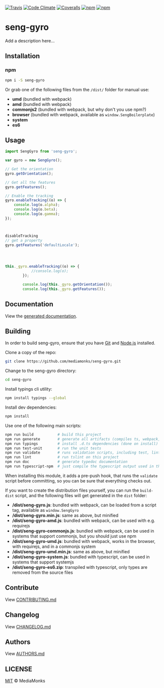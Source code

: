 [![Travis](https://img.shields.io/travis/mediamonks/seng-gyro.svg?maxAge=2592000)](https://travis-ci.org/mediamonks/seng-gyro)
[![Code Climate](https://img.shields.io/codeclimate/github/mediamonks/seng-gyro.svg?maxAge=2592000)](https://codeclimate.com/github/mediamonks/seng-gyro)
[![Coveralls](https://img.shields.io/coveralls/mediamonks/seng-gyro.svg?maxAge=2592000)](https://coveralls.io/github/mediamonks/seng-gyro?branch=master)
[![npm](https://img.shields.io/npm/v/seng-gyro.svg?maxAge=2592000)](https://www.npmjs.com/package/seng-gyro)
[![npm](https://img.shields.io/npm/dm/seng-gyro.svg?maxAge=2592000)](https://www.npmjs.com/package/seng-gyro)

# seng-gyro

Add a description here...


## Installation

### npm

```sh
npm i -S seng-gyro
```

Or grab one of the following files from the `/dist/` folder for manual use:

- **umd** (bundled with webpack)
- **amd** (bundled with webpack)
- **commonjs2** (bundled with webpack, but why don't you use npm?)
- **browser** (bundled with webpack, available as `window.SengBoilerplate`)
- **system**
- **es6**

## Usage

```ts
import SengGyro from 'seng-gyro';

var gyro = new SengGyro();

// Get the orientation
gyro.getOrientation();

// Get all the features
gyro.getFeatures();

// Enable the tracking
gyro.enableTracking((o) => {
	console.log(o.alpha);
	console.log(o.beta);
	console.log(o.gamma);
});



disableTracking
// get a property
gyro.getFeatures('defaultLocale');




this._gyro.enableTracking((o) => {
			//console.log(o);
		});

		console.log(this._gyro.getOrientation());
		console.log(this._gyro.getFeatures());

```


## Documentation

View the [generated documentation](https://rawgit.com/mediamonks/seng-gyro/master/doc/typedoc/index.html).


## Building

In order to build seng-gyro, ensure that you have [Git](http://git-scm.com/downloads)
and [Node.js](http://nodejs.org/) installed.

Clone a copy of the repo:
```sh
git clone https://github.com/mediamonks/seng-gyro.git
```

Change to the seng-gyro directory:
```sh
cd seng-gyro
```

Install typings cli utility:
```sh
npm install typings --global
```

Install dev dependencies:
```sh
npm install
```

Use one of the following main scripts:
```sh
npm run build   		# build this project
npm run generate   		# generate all artifacts (compiles ts, webpack, docs and coverage)
npm run typings			# install .d.ts dependencies (done on install)
npm run test-unit    	# run the unit tests
npm run validate		# runs validation scripts, including test, lint and coverage check
npm run lint			# run tslint on this project
npm run doc				# generate typedoc documentation
npm run typescript-npm	# just compile the typescript output used in the npm module
```

When installing this module, it adds a pre-push hook, that runs the `validate`
script before committing, so you can be sure that everything checks out.

If you want to create the distribution files yourself, you can run the
`build-dist` script, and the following files will get generated in the
`dist` folder:

- **/dist/seng-gyro.js**: bundled with webpack, can be loaded from
	a script tag, available as `window.SengGyro`
- **/dist/seng-gyro.min.js**: same as above, but minified
- **/dist/seng-gyro-amd.js**: bundled with webpack, can be used
	with e.g. requirejs
- **/dist/seng-gyro-commonjs.js**: bundled with webpack, can be
	used in systems that support commonjs, but you should just use npm
- **/dist/seng-gyro-umd.js**: bundled with webpack, works in the
	browser, with requirejs, and in a commonjs system
- **/dist/seng-gyro-umd.min.js**: same as above, but minified
- **/dist/seng-gyro-system.js**: bundled with typescript, can be
	used in systems	that support systemjs
- **/dist/seng-gyro-es6.zip**: transpiled with typescript, only
	types are removed from the source files

## Contribute

View [CONTRIBUTING.md](./CONTRIBUTING.md)


## Changelog

View [CHANGELOG.md](./CHANGELOG.md)


## Authors

View [AUTHORS.md](./AUTHORS.md)


## LICENSE

[MIT](./LICENSE) © MediaMonks


